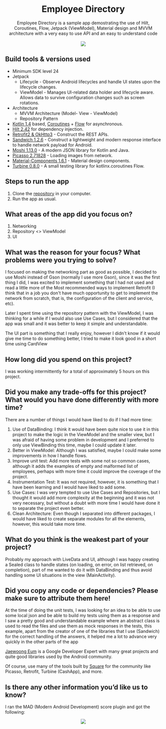 <h1 align="center">Employee Directory</h1>

<p align="center">  
Employee Directory is a sample app demostrating the use of Hilt, Coroutines, Flow, Jetpack (ViewModel), Material design and MVVM architecture with a very easy to use API and an easy to understand code
</br></br>
<img src="https://user-images.githubusercontent.com/7938140/179643164-2fddbb91-b087-4a55-ba3d-75eca45d49ef.png"/>
</p>

## Build tools & versions used

- Minimum SDK level 24
- Jetpack
  - Lifecycle - Observe Android lifecycles and handle UI states upon the lifecycle changes.
  - ViewModel - Manages UI-related data holder and lifecycle aware. Allows data to survive configuration changes such as screen rotations.
- Architecture
  - MVVM Architecture (Model- View - ViewModel)
  - Repository Pattern
- [Kotlin 1.4](https://kotlinlang.org/) based, [Coroutines](https://github.com/Kotlin/kotlinx.coroutines) + [Flow](https://kotlin.github.io/kotlinx.coroutines/kotlinx-coroutines-core/kotlinx.coroutines.flow/) for asynchronous.
- [Hilt 2.42](https://dagger.dev/hilt/) for dependency injection.
- [Retrofit2 & OkHttp3](https://github.com/square/retrofit) - Construct the REST APIs.
- [Sandwich 1.2.6](https://github.com/skydoves/Sandwich) - Construct a lightweight and modern response interface to handle network payload for Android.
- [Moshi 1.13.0](https://github.com/square/moshi/) - A modern JSON library for Kotlin and Java.
- [Picasso 2.71828](https://square.github.io/picasso/) - Loading images from network.
- [Material-Components 1.6.1](https://github.com/material-components/material-components-android) - Material design components.
- [Turbine 0.8.0](https://github.com/cashapp/turbine) - A small testing library for kotlinx.coroutines Flow.

## Steps to run the app

1. Clone the [repository](https://github.com/alejandrolagosr/directory-android) in your computer.
2. Run the app as usual.

## What areas of the app did you focus on?

1. Networking
2. Repository <> ViewModel
3. UI

## What was the reason for your focus? What problems were you trying to solve?

I focused on making the networking part as good as possible, I decided to use Moshi instead of Gson (normally I use more Gson), since it was the first thing I did, I was excited to implement something that I had not used and read a little more of the Most recommended ways to implement Retrofit (I think that in a job you don't have much opportunity to get to implement the network from scratch, that is, the configuration of the client and service, etc).

Later I spent time using the repository pattern with the ViewModel, I was thinking for a while if I would also use Use Cases, but I considered that the app was small and it was better to keep it simple and understandable.

The UI part is something that I really enjoy, however I didn't know if it would give me time to do something better, I tried to make it look good in a short time using CardView

## How long did you spend on this project?

I was working intermittently for a total of approximately 5 hours on this project.

## Did you make any trade-offs for this project? What would you have done differently with more time?

There are a number of things I would have liked to do if I had more time:

1. Use of DataBinding: I think it would have been quite nice to use it in this project to make the logic in the ViewModel and the smaller view, but I was afraid of having some problem in development and I preferred to only use ViewBinding this time, maybe I could update it later.
2. Better in ViewModel: Although I was satisfied, maybe I could make some improvements in how I handle flows.
3. Improve unit test: Add more tests with some not so common cases, although it adds the examples of empty and malformed list of employees, perhaps with more time it could improve the coverage of the project.
4. Instrumentation Test: It was not required, however, it is something that I have been learning and I would have liked to add some.
5. Use Cases: I was very tempted to use Use Cases and Repositories, but I thought it would add more complexity at the beginning and it was not very necessary, but without a doubt with more time I would have done it to separate the project even better.
6. Clean Architecture: Even though I separated into different packages, I would have liked to create separate modules for all the elements, however, this would take more time.

## What do you think is the weakest part of your project?

Probably my approach with LiveData and UI, although I was happy creating a Sealed class to handle states (on loading, on error, on list retrieved, on completion), part of me wanted to do it with DataBinding and thus avoid handling some UI situations in the view (MainActivity).

## Did you copy any code or dependencies? Please make sure to attribute them here!

At the time of doing the unit tests, I was looking for an idea to be able to use some local json and be able to build my tests using them as a response and I saw a pretty good and understandable example where an abstract class is used to read the files and use them as mock responses in the tests, this example, apart from the creator of one of the libraries that I use (Sandwich) for the correct handling of the answers, it helped me a lot to advance very quickly in the other parts of the app

[Jaewoong Eum](https://github.com/skydoves) is a Google Developer Expert with many great projects and quite good libraries used by the Android community.

Of course, use many of the tools built by [Square](https://github.com/square) for the community like Picasso, Retrofit, Turbine (CashApp), and more.

## Is there any other information you’d like us to know?

I ran the MAD (Modern Android Development) score plugin and got the following:

<p align="center">  
<img src="https://user-images.githubusercontent.com/7938140/179646421-ab76107b-2562-47be-94ce-090e31ccd8ab.png"/>
</p>
